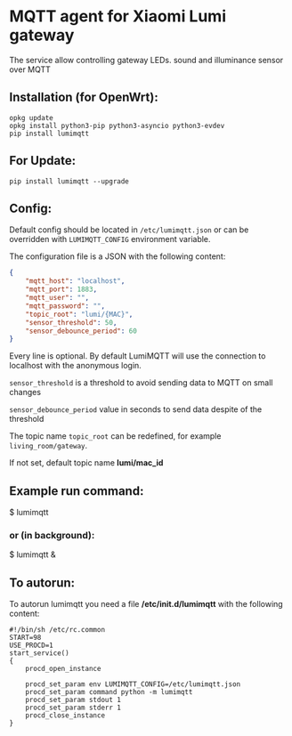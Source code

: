 # MQTT agent for Xiaomi Lumi gateway

The service allow controlling gateway LEDs. sound and illuminance 
sensor over MQTT

## Installation (for OpenWrt):

    opkg update 
    opkg install python3-pip python3-asyncio python3-evdev
    pip install lumimqtt

## For Update:

    pip install lumimqtt --upgrade

## Config:
Default config should be located in `/etc/lumimqtt.json` or 
can be overridden with `LUMIMQTT_CONFIG` environment variable.

The configuration file is a JSON with the following content:

```json
{
    "mqtt_host": "localhost",
    "mqtt_port": 1883,
    "mqtt_user": "",
    "mqtt_password": "",
    "topic_root": "lumi/{MAC}",
    "sensor_threshold": 50,
    "sensor_debounce_period": 60
}
```
Every line is optional. By default LumiMQTT will use the connection
to localhost with the anonymous login.

`sensor_threshold` is a threshold to avoid sending data to MQTT on small 
changes

`sensor_debounce_period` value in seconds to send data despite of the threshold

The topic name `topic_root` can be redefined, for example `living_room/gateway`.

If not set, default topic name **lumi/mac_id**

## Example run command:

$ lumimqtt

### or (in background):

$ lumimqtt &

## To autorun:
To autorun lumimqtt you need a file 
 **/etc/init.d/lumimqtt** with the following content:

    #!/bin/sh /etc/rc.common
    START=98
    USE_PROCD=1
    start_service()
    {
		procd_open_instance

		procd_set_param env LUMIMQTT_CONFIG=/etc/lumimqtt.json
		procd_set_param command python -m lumimqtt
		procd_set_param stdout 1
		procd_set_param stderr 1
		procd_close_instance
	}

